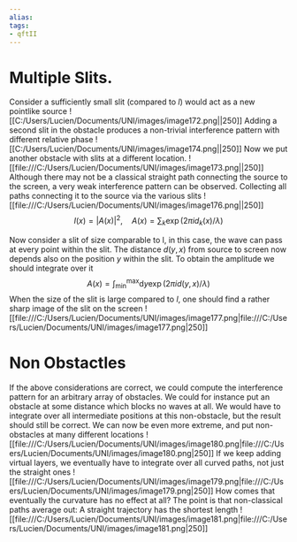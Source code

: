 ```yaml
---
alias:
tags:
- qftII
---
```

# Multiple Slits.
Consider a  sufficiently small slit (compared to $l$) would act as a new pointlike source
 ![[C:/Users/Lucien/Documents/UNI/images/image172.png||250]]
Adding a second slit in the obstacle produces a non-trivial interference pattern with different relative phase
![[C:/Users/Lucien/Documents/UNI/images/image174.png||250]]
Now we put another obstacle with slits at a different location.
![[file:///C:/Users/Lucien/Documents/UNI/images/image173.png||250]]
Although there may not be a classical straight path connecting the source to the screen, a very weak interference pattern can be observed.
Collecting all paths connecting it to the source via the various slits
![[file:///C:/Users/Lucien/Documents/UNI/images/image176.png||250]]
$$
I(x)=|A(x)|^{2}, \quad A(x)=\sum_{k} \exp \left(2 \pi i d_{k}(x) / \lambda\right)
$$

Now consider a slit of size comparable to l, in this case, the wave can pass at every point within the slit. The distance $d(y, x)$ from source to screen now depends also on the position $y$ within the slit. To obtain the amplitude we should integrate over it
$$
A(x)=\int_{\min }^{\max } \mathrm{d} y \exp (2 \pi i d(y, x) / \lambda)
$$
When the size of the slit is large compared to $l$, one should find a rather sharp image of the slit on the screen
![[file:///C:/Users/Lucien/Documents/UNI/images/image177.png|file:///C:/Users/Lucien/Documents/UNI/images/image177.png|250]]
# Non Obstactles 
If the above considerations are correct, we could compute the interference pattern for an arbitrary array of obstacles. We could for instance put an obstacle at some distance which blocks no waves at all. We would have to integrate over all intermediate positions at this non-obstacle, but the result should still be correct. We can now be even more extreme, and put non-obstacles at many different locations
![[file:///C:/Users/Lucien/Documents/UNI/images/image180.png|file:///C:/Users/Lucien/Documents/UNI/images/image180.png|250]]
If we keep adding virtual layers, we eventually have to integrate over all curved paths, not just the straight ones
![[file:///C:/Users/Lucien/Documents/UNI/images/image179.png|file:///C:/Users/Lucien/Documents/UNI/images/image179.png|250]]
How comes that eventually the curvature has no effect at all? The point is that non-classical paths average out: A straight trajectory has the shortest length
![[file:///C:/Users/Lucien/Documents/UNI/images/image181.png|file:///C:/Users/Lucien/Documents/UNI/images/image181.png|250]]